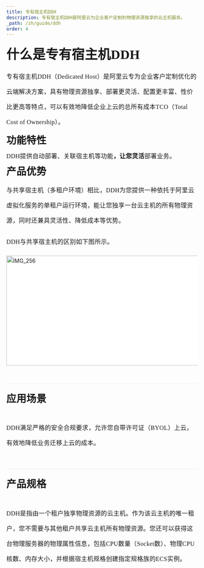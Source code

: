 ```yaml
---
title: 专有宿主机DDH
description: 专有宿主机DDH是阿里云为企业客户定制的物理资源独享的云主机服务。
_path: /zh/guide/ddh
order: 4
---
```


<div>
      <h1 style="margin-top: 18pt; margin-bottom: 12pt; line-height: 33pt">
        <span
          style="
            font-family: '微软雅黑';
            font-size: 25.5pt;
            letter-spacing: 0.3pt;
            color: #181818;
          "
          >什么是专有宿主机DDH</span
        >
      </h1>
      <p style="margin-top: 0pt; margin-bottom: 12pt; line-height: 30pt">
        <span
          style="font-family: '微软雅黑'; font-size: 12pt; letter-spacing: 0.3pt"
          >专有宿主机DDH（Dedicated
          Host）是阿里云专为企业客户定制优化的云端解决方案，具有物理资源独享、部署更灵活、配置更丰富、性价比更高等特点，可以有效地降低企业上云的总所有成本TCO（Total
          Cost of Ownership）。</span
        >
      </p>
      <p style="margin-top: 0pt; margin-bottom: 12pt; line-height: 19.5pt">
        <span
          style="
            font-family: '微软雅黑';
            font-size: 19.5pt;
            font-weight: bold;
            letter-spacing: 0.3pt;
            color: #181818;
            background-color: #ffffff;
          "
          >功能特性</span
        >
      </p>
      <p style="margin-top: 0pt; margin-bottom: 12pt; line-height: 18pt">
        <span
          style="font-family: '微软雅黑'; font-size: 12pt; letter-spacing: 0.3pt"
          >DDH提供自动部署、关联宿主机等功能</span
        ><span
          style="
            font-family: '微软雅黑';
            font-size: 12pt;
            font-weight: bold;
            letter-spacing: 0.3pt;
          "
          >，让您灵活</span
        ><span
          style="font-family: '微软雅黑'; font-size: 12pt; letter-spacing: 0.3pt"
          >部署业务。</span
        >
      </p>
      <p style="margin-top: 0pt; margin-bottom: 12pt; line-height: 19.5pt">
        <span
          style="
            font-family: '微软雅黑';
            font-size: 19.5pt;
            font-weight: bold;
            letter-spacing: 0.3pt;
            color: #181818;
            background-color: #ffffff;
          "
          >产品优势</span
        >
      </p>
      <p style="margin-top: 0pt; margin-bottom: 12pt; line-height: 30pt">
        <span
          style="font-family: '微软雅黑'; font-size: 12pt; letter-spacing: 0.3pt"
          >与共享宿主机（多租户环境）相比，DDH为您提供一种依托于阿里云虚拟化服务的单租户运行环境，能让您独享一台云主机的所有物理资源，同时还兼具灵活性、降低成本等优势。</span
        >
      </p>
      <p style="margin-top: 0pt; margin-bottom: 12pt; line-height: 30pt">
        <span
          style="font-family: '微软雅黑'; font-size: 12pt; letter-spacing: 0.3pt"
          >DDH与共享宿主机的区别如下图所示。</span
        >
      </p>
      <p
        style="
          margin-top: 0pt;
          margin-bottom: 12pt;
          line-height: 18pt;
          background-color: #ffffff;
        "
      >
        <img
          src="/assets/IMG/guide/ddh.png"
          width="643"
          height="290"
          alt="IMG_256"
          style="
            -aw-left-pos: 0pt;
            -aw-rel-hpos: column;
            -aw-rel-vpos: paragraph;
            -aw-top-pos: 0pt;
            -aw-wrap-type: inline;
          "
        />
      </p>
      <h2
        style="
          margin-top: 36pt;
          margin-bottom: 30.1pt;
          line-height: 24pt;
          border-top: 0.75pt solid #e9e9e9;
          padding-top: 18pt;
        "
      >
        <span
          style="
            font-family: '微软雅黑';
            font-size: 19.5pt;
            letter-spacing: 0.3pt;
            color: #181818;
            background-color: #ffffff;
          "
          >应用场景</span
        >
      </h2>
      <p style="margin-top: 0pt; margin-bottom: 12pt; line-height: 30pt">
        <span
          style="font-family: '微软雅黑'; font-size: 12pt; letter-spacing: 0.3pt"
          >DDH满足严格的安全合规要求，允许您自带许可证（BYOL）上云，有效地降低业务迁移上云的成本</span
        ><span
          style="font-family: '微软雅黑'; font-size: 12pt; letter-spacing: 0.3pt"
          >。</span
        >
      </p>
      <h2
        style="
          margin-top: 36pt;
          margin-bottom: 30.1pt;
          line-height: 24pt;
          border-top: 0.75pt solid #e9e9e9;
          padding-top: 18pt;
        "
      >
        <span
          style="
            font-family: '微软雅黑';
            font-size: 19.5pt;
            letter-spacing: 0.3pt;
            color: #181818;
            background-color: #ffffff;
          "
          >产品规格</span
        >
      </h2>
      <p style="margin-top: 0pt; margin-bottom: 12pt; line-height: 30pt">
        <span
          style="font-family: '微软雅黑'; font-size: 12pt; letter-spacing: 0.3pt"
          >DDH是指由一个租户独享物理资源的云主机。作为该云主机的唯一租户，您不需要与其他租户共享云主机所有物理资源。您还可以获得这台物理服务器的物理属性信息，包括CPU数量（Socket数）、物理CPU核数、内存大小，并根据宿主机规格创建指定规格族的ECS实例。</span
        >
      </p>
    </div>
